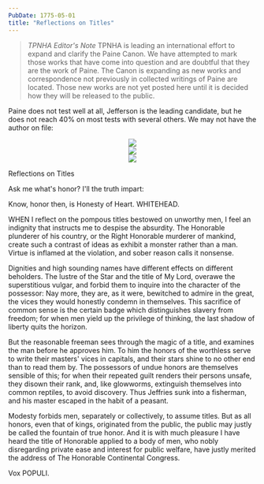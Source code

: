 ```yaml
---
PubDate: 1775-05-01
title: "Reflections on Titles"
---
```



> *TPNHA Editor's Note*
> TPNHA is leading an international effort to expand and clarify the
> Paine Canon. We have attempted to mark those works that have come into
> question and are doubtful that they are the work of Paine. The Canon
> is expanding as new works and correspondence not previously in
> collected writings of Paine are located. Those new works are not yet
> posted here until it is decided how they will be released to the
> public.


   Paine does not test well at all, Jefferson is the leading candidate, but he does not reach 40% on most
   tests with several others. We may not have the author on file:


<center><img src="/images/reflections-on-titles-b.png"></center>
<center><img src="/images/reflections-on-titles-g.png"></center>
<center><img src="/images/reflections-on-titles-h.png"></center>

   Reflections on Titles

   Ask me what's honor? I'll the truth impart:

   Know, honor then, is Honesty of Heart.         WHITEHEAD.

   WHEN I reflect on the pompous titles bestowed on unworthy men, I feel an
   indignity that instructs me to despise the absurdity. The Honorable
   plunderer of his country, or the Right Honorable murderer of mankind,
   create such a contrast of ideas as exhibit a monster rather than a man.
   Virtue is inflamed at the violation, and sober reason calls it nonsense.

   Dignities and high sounding names have different effects on different
   beholders. The lustre of the Star and the title of My Lord, overawe the
   superstitious vulgar, and forbid them to inquire into the character of the
   possessor: Nay more, they are, as it were, bewitched to admire in the
   great, the vices they would honestly condemn in themselves. This sacrifice
   of common sense is the certain badge which distinguishes slavery from
   freedom; for when men yield up the privilege of thinking, the last shadow
   of liberty quits the horizon.

   But the reasonable freeman sees through the magic of a title, and
   examines the man before he approves him. To him the honors of the
   worthless serve to write their masters' vices in capitals, and their stars
   shine to no other end than to read them by. The possessors of undue honors
   are themselves sensible of this; for when their repeated guilt renders
   their persons unsafe, they disown their rank, and, like glowworms,
   extinguish themselves into common reptiles, to avoid discovery. Thus
   Jeffries sunk into a fisherman, and his master escaped in the habit of a
   peasant.

   Modesty forbids men, separately or collectively, to assume titles. But as
   all honors, even that of kings, originated from the public, the public may
   justly be called the fountain of true honor. And it is with much pleasure
   I have heard the title of Honorable applied to a body of men, who nobly
   disregarding private ease and interest for public welfare, have justly
   merited the address of The Honorable Continental Congress.

   Vox POPULI.




